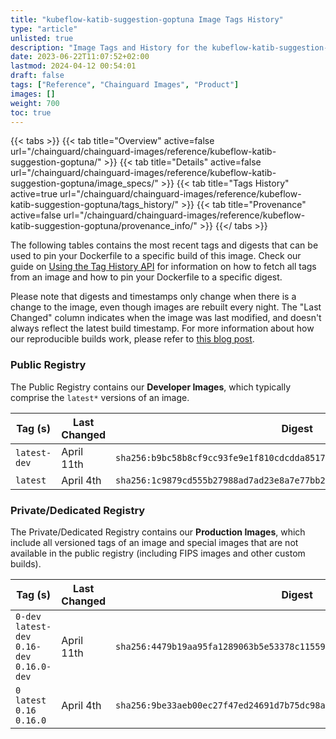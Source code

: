 ```yaml
---
title: "kubeflow-katib-suggestion-goptuna Image Tags History"
type: "article"
unlisted: true
description: "Image Tags and History for the kubeflow-katib-suggestion-goptuna Chainguard Image"
date: 2023-06-22T11:07:52+02:00
lastmod: 2024-04-12 00:54:01
draft: false
tags: ["Reference", "Chainguard Images", "Product"]
images: []
weight: 700
toc: true
---
```


{{< tabs >}}
{{< tab title="Overview" active=false url="/chainguard/chainguard-images/reference/kubeflow-katib-suggestion-goptuna/" >}}
{{< tab title="Details" active=false url="/chainguard/chainguard-images/reference/kubeflow-katib-suggestion-goptuna/image_specs/" >}}
{{< tab title="Tags History" active=true url="/chainguard/chainguard-images/reference/kubeflow-katib-suggestion-goptuna/tags_history/" >}}
{{< tab title="Provenance" active=false url="/chainguard/chainguard-images/reference/kubeflow-katib-suggestion-goptuna/provenance_info/" >}}
{{</ tabs >}}

The following tables contains the most recent tags and digests that can be used to pin your Dockerfile to a specific build of this image. Check our guide on [Using the Tag History API](/chainguard/chainguard-images/using-the-tag-history-api/) for information on how to fetch all tags from an image and how to pin your Dockerfile to a specific digest.

Please note that digests and timestamps only change when there is a change to the image, even though images are rebuilt every night. The "Last Changed" column indicates when the image was last modified, and doesn't always reflect the latest build timestamp. For more information about how our reproducible builds work, please refer to [this blog post](https://www.chainguard.dev/unchained/reproducing-chainguards-reproducible-image-builds).

### Public Registry
The Public Registry contains our **Developer Images**, which typically comprise the `latest*` versions of an image.

| Tag (s)       | Last Changed | Digest                                                                    |
|---------------|--------------|---------------------------------------------------------------------------|
|  `latest-dev` | April 11th   | `sha256:b9bc58b8cf9cc93fe9e1f810cdcdda851710036beec938b140d630e19e291e92` |
|  `latest`     | April 4th    | `sha256:1c9879cd555b27988ad7ad23e8a7e77bb21b7ed1f568e80d362dd5acc42081f6` |


### Private/Dedicated Registry
The Private/Dedicated Registry contains our **Production Images**, which include all versioned tags of an image and special images that are not available in the public registry (including FIPS images and other custom builds).

| Tag (s)                                       | Last Changed | Digest                                                                    |
|-----------------------------------------------|--------------|---------------------------------------------------------------------------|
|  `0-dev` `latest-dev` `0.16-dev` `0.16.0-dev` | April 11th   | `sha256:4479b19aa95fa1289063b5e53378c11559c2110d502909015a78dc653bc2249b` |
|  `0` `latest` `0.16` `0.16.0`                 | April 4th    | `sha256:9be33aeb00ec27f47ed24691d7b75dc98a99e7018d86063abf41381e7bb32a5a` |

